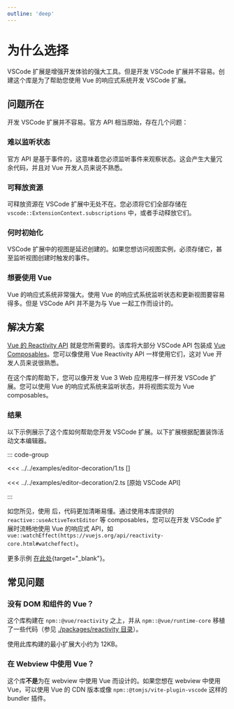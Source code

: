 ```yaml
---
outline: 'deep'
---
```


# 为什么选择 <ReactiveVscode />

VSCode 扩展是增强开发体验的强大工具。但是开发 VSCode 扩展并不容易。创建这个库是为了帮助您使用 Vue 的响应式系统开发 VSCode 扩展。

## 问题所在

开发 VSCode 扩展并不容易。官方 API 相当原始，存在几个问题：

### 难以监听状态

官方 API 是基于事件的，这意味着您必须监听事件来观察状态。这会产生大量冗余代码，并且对 Vue 开发人员来说不熟悉。

### 可释放资源

可释放资源在 VSCode 扩展中无处不在。您必须将它们全部存储在 `vscode::ExtensionContext.subscriptions` 中，或者手动释放它们。

### 何时初始化

VSCode 扩展中的视图是延迟创建的。如果您想访问视图实例，必须存储它，甚至监听视图创建时触发的事件。

### 想要使用 Vue

Vue 的响应式系统非常强大。使用 Vue 的响应式系统监听状态和更新视图要容易得多。但是 VSCode API 并不是为与 Vue 一起工作而设计的。

## 解决方案

[Vue 的 Reactivity API](https://vuejs.org/api/reactivity-core.html) 就是您所需要的。该库将大部分 VSCode API 包装成 [Vue Composables](https://vuejs.org/guide/reusability/composables.html)。您可以像使用 Vue Reactivity API 一样使用它们，这对 Vue 开发人员来说很熟悉。

在这个库的帮助下，您可以像开发 Vue 3 Web 应用程序一样开发 VSCode 扩展。您可以使用 Vue 的响应式系统来监听状态，并将视图实现为 Vue composables。

### 结果

以下示例展示了这个库如何帮助您开发 VSCode 扩展。以下扩展根据配置装饰活动文本编辑器。

::: code-group

<<< ../../examples/editor-decoration/1.ts [<ReactiveVscode2 />]

<<< ../../examples/editor-decoration/2.ts [原始 VSCode API]

:::

如您所见，使用 <ReactiveVscode /> 后，代码更加清晰易懂。通过使用本库提供的 `reactive::useActiveTextEditor` 等 composables，您可以在开发 VSCode 扩展时流畅地使用 Vue 的响应式 API，如 `vue::watchEffect(https://vuejs.org/api/reactivity-core.html#watcheffect)`。

更多示例 [在此处](../examples/){target="_blank"}。

## 常见问题

### 没有 DOM 和组件的 Vue？

这个库构建在 `npm::@vue/reactivity` 之上，并从 `npm::@vue/runtime-core` 移植了一些代码（参见 [./packages/reactivity 目录](https://github.com/kermanx/reactive-vscode/tree/main/packages/reactivity)）。

使用此库构建的最小扩展大小约为 12KB。

### 在 Webview 中使用 Vue？

这个库**不是**为在 webview 中使用 Vue 而设计的。如果您想在 webview 中使用 Vue，可以使用 Vue 的 CDN 版本或像 `npm::@tomjs/vite-plugin-vscode` 这样的 bundler 插件。
